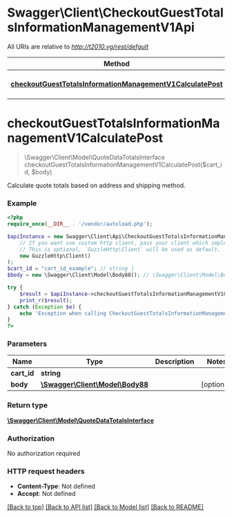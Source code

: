 # Swagger\Client\CheckoutGuestTotalsInformationManagementV1Api

All URIs are relative to *http://t2010.vg/rest/default*

Method | HTTP request | Description
------------- | ------------- | -------------
[**checkoutGuestTotalsInformationManagementV1CalculatePost**](CheckoutGuestTotalsInformationManagementV1Api.md#checkoutGuestTotalsInformationManagementV1CalculatePost) | **POST** /V1/guest-carts/{cartId}/totals-information | 


# **checkoutGuestTotalsInformationManagementV1CalculatePost**
> \Swagger\Client\Model\QuoteDataTotalsInterface checkoutGuestTotalsInformationManagementV1CalculatePost($cart_id, $body)



Calculate quote totals based on address and shipping method.

### Example
```php
<?php
require_once(__DIR__ . '/vendor/autoload.php');

$apiInstance = new Swagger\Client\Api\CheckoutGuestTotalsInformationManagementV1Api(
    // If you want use custom http client, pass your client which implements `GuzzleHttp\ClientInterface`.
    // This is optional, `GuzzleHttp\Client` will be used as default.
    new GuzzleHttp\Client()
);
$cart_id = "cart_id_example"; // string | 
$body = new \Swagger\Client\Model\Body88(); // \Swagger\Client\Model\Body88 | 

try {
    $result = $apiInstance->checkoutGuestTotalsInformationManagementV1CalculatePost($cart_id, $body);
    print_r($result);
} catch (Exception $e) {
    echo 'Exception when calling CheckoutGuestTotalsInformationManagementV1Api->checkoutGuestTotalsInformationManagementV1CalculatePost: ', $e->getMessage(), PHP_EOL;
}
?>
```

### Parameters

Name | Type | Description  | Notes
------------- | ------------- | ------------- | -------------
 **cart_id** | **string**|  |
 **body** | [**\Swagger\Client\Model\Body88**](../Model/Body88.md)|  | [optional]

### Return type

[**\Swagger\Client\Model\QuoteDataTotalsInterface**](../Model/QuoteDataTotalsInterface.md)

### Authorization

No authorization required

### HTTP request headers

 - **Content-Type**: Not defined
 - **Accept**: Not defined

[[Back to top]](#) [[Back to API list]](../../README.md#documentation-for-api-endpoints) [[Back to Model list]](../../README.md#documentation-for-models) [[Back to README]](../../README.md)

